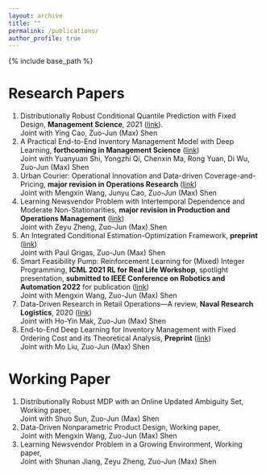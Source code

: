 ```yaml
---
layout: archive
title: ""
permalink: /publications/
author_profile: true
---
```

{% include base_path %} 

# Research Papers
1. Distributionally Robust Conditional Quantile Prediction with Fixed Design, **Management Science**, 2021 ([link](https://pubsonline.informs.org/doi/abs/10.1287/mnsc.2020.3903)).     
Joint with Ying Cao, Zuo-Jun (Max) Shen
1. A Practical End-to-End Inventory Management Model with Deep Learning, **forthcoming in Management Science** ([link](https://papers.ssrn.com/sol3/papers.cfm?abstract_id=3737780))    
Joint with Yuanyuan Shi, Yongzhi Qi, Chenxin Ma, Rong Yuan, Di Wu, Zuo-Jun (Max) Shen
1. Urban Courier: Operational Innovation and Data-driven Coverage-and-Pricing, **major revision in Operations Research** ([link](https://papers.ssrn.com/sol3/papers.cfm?abstract_id=3678317))     
Joint with Mengxin Wang, Junyu Cao, Zuo-Jun (Max) Shen
1. Learning Newsvendor Problem with Intertemporal Dependence and Moderate Non-Stationarities, **major revision in Production and Operations Management** ([link](https://papers.ssrn.com/sol3/papers.cfm?abstract_id=3648615))                        
Joint with Zeyu Zheng, Zuo-Jun (Max) Shen   
1. An Integrated Conditional Estimation-Optimization Framework, **preprint** ([link](https://alicemengqi.github.io/site/files/iceo.pdf))     
Joint with Paul Grigas, Zuo-Jun (Max) Shen
1. Smart Feasibility Pump: Reinforcement Learning for (Mixed) Integer Programming, **ICML 2021 RL for Real Life Workshop**, spotlight presentation, **submitted to IEEE Conference on Robotics and Automation 2022** for publication ([link](https://arxiv.org/abs/2102.09663))       
Joint with Mengxin Wang, Zuo-Jun (Max) Shen
1. Data-Driven Research in Retail Operations—A review, **Naval Research Logistics**, 2020 ([link](https://onlinelibrary.wiley.com/doi/full/10.1002/nav.21949))     
Joint with Ho-Yin Mak, Zuo-Jun (Max) Shen
1. End-to-End Deep Learning for Inventory Management with Fixed Ordering Cost and its Theoretical Analysis, **Preprint** ([link](https://papers.ssrn.com/sol3/papers.cfm?abstract_id=3888897))           
Joint with Mo Liu, Zuo-Jun (Max) Shen


# Working Paper
1. Distributionally Robust MDP with an Online Updated Ambiguity Set, Working paper,     
Joint with Shuo Sun, Zuo-Jun (Max) Shen
1. Data-Driven Nonparametric Product Design, Working paper,     
Joint with Mengxin Wang, Zuo-Jun (Max) Shen
1. Learning Newsvendor Problem in a Growing Environment, Working paper,           
Joint with Shunan Jiang, Zeyu Zheng, Zuo-Jun (Max) Shen



<!-- {% if author.googlescholar %}
  You can also find my articles on <u><a href="{{author.googlescholar}}">my Google Scholar profile</a>.</u>
{% endif %}

{% include base_path %}

{% for post in site.publications reversed %}
  {% include archive-single.html %}
{% endfor %}
 -->
